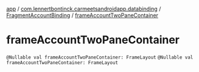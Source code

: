 [app](../../index.md) / [com.lennertbontinck.carmeetsandroidapp.databinding](../index.md) / [FragmentAccountBinding](index.md) / [frameAccountTwoPaneContainer](./frame-account-two-pane-container.md)

# frameAccountTwoPaneContainer

`@Nullable val frameAccountTwoPaneContainer: FrameLayout`
`@Nullable val frameAccountTwoPaneContainer: FrameLayout`